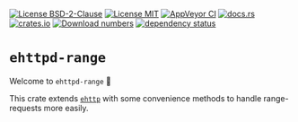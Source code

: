 [![License BSD-2-Clause](https://img.shields.io/badge/License-BSD--2--Clause-blue.svg)](https://opensource.org/licenses/BSD-2-Clause)
[![License MIT](https://img.shields.io/badge/License-MIT-blue.svg)](https://opensource.org/licenses/MIT)
[![AppVeyor CI](https://ci.appveyor.com/api/projects/status/github/KizzyCode/ehttpd-range-rust?svg=true)](https://ci.appveyor.com/project/KizzyCode/ehttpd-range-rust)
[![docs.rs](https://docs.rs/ehttpd-range/badge.svg)](https://docs.rs/ehttpd-range)
[![crates.io](https://img.shields.io/crates/v/ehttpd-range.svg)](https://crates.io/crates/ehttpd-range)
[![Download numbers](https://img.shields.io/crates/d/ehttpd-range.svg)](https://crates.io/crates/ehttpd-range)
[![dependency status](https://deps.rs/crate/ehttpd-range/latest/status.svg)](https://deps.rs/crate/ehttpd-range)


# `ehttpd-range`
Welcome to `ehttpd-range` 🎉

This crate extends [`ehttp`](https://crates.io/crates/ehttpd) with some convenience methods to handle range-requests
more easily.
